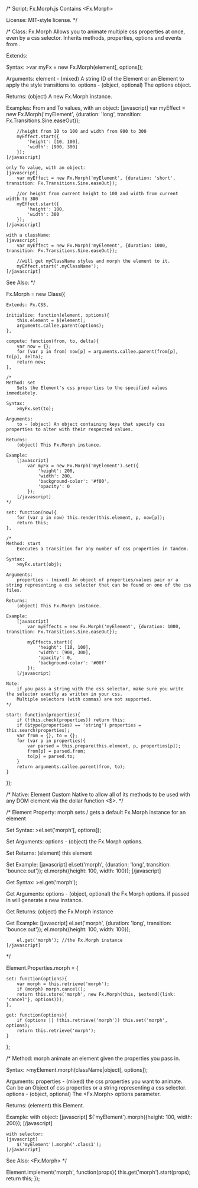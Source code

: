 /*
Script: Fx.Morph.js
	Contains <Fx.Morph>

License:
	MIT-style license.
*/

/*
Class: Fx.Morph
	Allows you to animate multiple css properties at once, even by a css selector. Inherits methods, properties, options and events from <Fx>.

Extends:
	<Fx>

Syntax:
	>var myFx = new Fx.Morph(element[, options]);

Arguments:
	element - (mixed) A string ID of the Element or an Element to apply the style transitions to.
	options - (object, optional) The <Fx> options object.

Returns:
	(object) A new Fx.Morph instance.

Examples:
	From and To values, with an object:
	[javascript]
		var myEffect = new Fx.Morph('myElement', {duration: 'long', transition: Fx.Transitions.Sine.easeOut});

		//height from 10 to 100 and width from 900 to 300
		myEffect.start({
			'height': [10, 100],
			'width': [900, 300]
		});
	[/javascript]

	only To value, with an object:
	[javascript]
		var myEffect = new Fx.Morph('myElement', {duration: 'short', transition: Fx.Transitions.Sine.easeOut});

		//or height from current height to 100 and width from current width to 300
		myEffect.start({
			'height': 100,
			'width': 300
		});
	[/javascript]

	with a className:
	[javascript]
		var myEffect = new Fx.Morph('myElement', {duration: 1000, transition: Fx.Transitions.Sine.easeOut});

		//will get myClassName styles and morph the element to it.
		myEffect.start('.myClassName');
	[/javascript]

See Also:
	<Fx>
*/

Fx.Morph = new Class({

	Extends: Fx.CSS,

	initialize: function(element, options){
		this.element = $(element);
		arguments.callee.parent(options);
	},

	compute: function(from, to, delta){
		var now = {};
		for (var p in from) now[p] = arguments.callee.parent(from[p], to[p], delta);
		return now;
	},

	/*
	Method: set
		Sets the Element's css properties to the specified values immediately.

	Syntax:
		>myFx.set(to);

	Arguments:
		to - (object) An object containing keys that specify css properties to alter with their respected values.

	Returns:
		(object) This Fx.Morph instance.

	Example:
		[javascript]
			var myFx = new Fx.Morph('myElement').set({
				'height': 200,
				'width': 200,
				'background-color': '#f00',
				'opacity': 0
			});
		[/javascript]
	*/

	set: function(now){
		for (var p in now) this.render(this.element, p, now[p]);
		return this;
	},

	/*
	Method: start
		Executes a transition for any number of css properties in tandem.

	Syntax:
		>myFx.start(obj);

	Arguments:
		properties - (mixed) An object of properties/values pair or a string representing a css selector that can be found on one of the css files.

	Returns:
		(object) This Fx.Morph instance.

	Example:
		[javascript]
			var myEffects = new Fx.Morph('myElement', {duration: 1000, transition: Fx.Transitions.Sine.easeOut});

			myEffects.start({
				'height': [10, 100],
				'width': [900, 300],
				'opacity': 0,
				'background-color': '#00f'
			});
		[/javascript]

	Note:
		if you pass a string with the css selector, make sure you write the selector exactly as written in your css.
		Multiple selectors (with commas) are not supported.
	*/

	start: function(properties){
		if (!this.check(properties)) return this;
		if ($type(properties) == 'string') properties = this.search(properties);
		var from = {}, to = {};
		for (var p in properties){
			var parsed = this.prepare(this.element, p, properties[p]);
			from[p] = parsed.from;
			to[p] = parsed.to;
		}
		return arguments.callee.parent(from, to);
	}

});

/*
Native: Element
	Custom Native to allow all of its methods to be used with any DOM element via the dollar function <$>.
*/

/*
Element Property: morph
	sets / gets a default Fx.Morph instance for an element

Set Syntax:
	>el.set('morph'[, options]);

Set Arguments:
	options - (object) the Fx.Morph options.

Set Returns:
	(element) this element

Set Example:
	[javascript]
		el.set('morph', {duration: 'long', transition: 'bounce:out'});
		el.morph({height: 100, width: 100});
	[/javascript]

Get Syntax:
	>el.get('morph');

Get Arguments:
	options - (object, optional) the Fx.Morph options. if passed in will generate a new instance.

Get Returns:
	(object) the Fx.Morph instance

Get Example:
	[javascript]
		el.set('morph', {duration: 'long', transition: 'bounce:out'});
		el.morph({height: 100, width: 100});

		el.get('morph'); //the Fx.Morph instance
	[/javascript]
*/

Element.Properties.morph = {

	set: function(options){
		var morph = this.retrieve('morph');
		if (morph) morph.cancel();
		return this.store('morph', new Fx.Morph(this, $extend({link: 'cancel'}, options)));
	},

	get: function(options){
		if (options || !this.retrieve('morph')) this.set('morph', options);
		return this.retrieve('morph');
	}

};

/*
Method: morph
	animate an element given the properties you pass in.

Syntax:
	>myElement.morph(className|object[, options]);

Arguments:
	properties - (mixed) the css properties you want to animate. Can be an Object of css properties or a string representing a css selector.
	options - (object, optional) The <Fx.Morph> options parameter.

Returns:
	(element) this Element.

Example:
	with object:
	[javascript]
		$('myElement').morph({height: 100, width: 200});
	[/javascript]

	with selector:
	[javascript]
		$('myElement').morph('.class1');
	[/javascript]

See Also:
	<Fx.Morph>
*/

Element.implement('morph', function(props){
	this.get('morph').start(props);
	return this;
});

